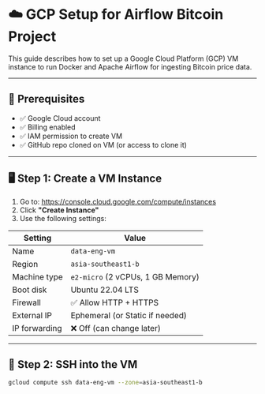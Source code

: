 # ☁️ GCP Setup for Airflow Bitcoin Project

This guide describes how to set up a Google Cloud Platform (GCP) VM instance to run Docker and Apache Airflow for ingesting Bitcoin price data.

---

## 📌 Prerequisites

- ✅ Google Cloud account
- ✅ Billing enabled
- ✅ IAM permission to create VM
- ✅ GitHub repo cloned on VM (or access to clone it)

---

## 🖥️ Step 1: Create a VM Instance

1. Go to: https://console.cloud.google.com/compute/instances
2. Click **"Create Instance"**
3. Use the following settings:

| Setting            | Value                      |
|--------------------|----------------------------|
| Name               | `data-eng-vm`              |
| Region             | `asia-southeast1-b`        |
| Machine type       | `e2-micro` (2 vCPUs, 1 GB Memory)|
| Boot disk          | Ubuntu 22.04 LTS           |
| Firewall           | ✅ Allow HTTP + HTTPS       |
| External IP        | Ephemeral (or Static if needed) |
| IP forwarding      | ❌ Off (can change later)  |

---

## 🔑 Step 2: SSH into the VM

```bash
gcloud compute ssh data-eng-vm --zone=asia-southeast1-b
